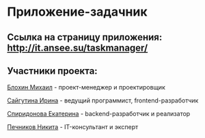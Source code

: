 # Приложение-задачник

## Ссылка на страницу приложения: http://it.ansee.su/taskmanager/

## Участники проекта:

[Блохин Михаил](https://github.com/mishablokhin) - проект-менеджер и проектировщик

[Сайгутина Ирина](https://github.com/saygutina) - ведущий программист, frontend-разработчик

[Спиридонова Екатерина](https://github.com/Spiridonova) - backend-разработчик и реализатор

[Печников Никита](https://github.com/WildHoneyPIe) - IT-консультант и эксперт
